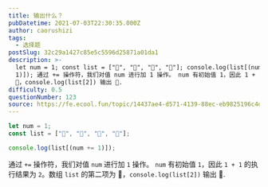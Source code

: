 ```yaml
---
title: 输出什么？
pubDatetime: 2021-07-03T22:30:35.000Z
author: caorushizi
tags:
  - 选择题
postSlug: 32c29a1427c85e5c5596d25871a01da1
description: >-
  let num = 1; const list = ["🥳", "🤠", "🥰", "🤪"]; console.log(list[(num +=
  1)]); 通过 += 操作符，我们对值 num 进行加 1 操作。 num 有初始值 1，因此 1 + 1 的执行结果为 2。数组 list 的第二项为
  🥰，console.log(list[2]) 输出 🥰.
difficulty: 0.5
questionNumber: 123
source: https://fe.ecool.fun/topic/14437ae4-d571-4139-88ec-eb9825196c4d
---
```


```javascript
let num = 1;
const list = ["🥳", "🤠", "🥰", "🤪"];

console.log(list[(num += 1)]);
```

通过 `+=` 操作符，我们对值 `num` 进行加 `1` 操作。 `num` 有初始值 `1`，因此 `1 + 1` 的执行结果为 `2`。数组 `list` 的第二项为 🥰，`console.log(list[2])` 输出 🥰.
